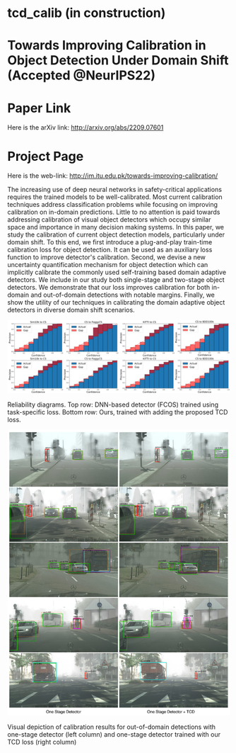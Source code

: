 # tcd_calib (in construction)

# Towards Improving Calibration in Object Detection Under Domain Shift (Accepted @NeurIPS22)

# Paper Link
Here is the arXiv link: http://arxiv.org/abs/2209.07601

# Project Page
Here is the web-link: http://im.itu.edu.pk/towards-improving-calibration/

The increasing use of deep neural networks in safety-critical applications requires the trained models to be well-calibrated. Most current calibration techniques address classification problems while focusing on improving calibration on in-domain predictions. Little to no attention is paid towards addressing calibration of visual object detectors which occupy similar space and importance in many decision making systems. In this paper, we study the calibration of current object detection models, particularly under domain shift. To this end, we first introduce a  plug-and-play train-time calibration loss for object detection. It can be used as an auxiliary loss function to improve detector's calibration. Second, we devise a new uncertainty quantification mechanism for object detection which can implicitly calibrate the commonly used self-training based domain adaptive detectors. We include in our study both single-stage and two-stage object detectors. We demonstrate that our loss improves calibration for both in-domain and out-of-domain detections with notable margins. Finally, we show the utility of our techniques in calibrating the domain adaptive object detectors in diverse domain shift scenarios.

![alt text](https://github.com/akhtarvision/tcd_calib/blob/main/fig1-a_img.png)

Reliability diagrams. Top row: DNN-based detector (FCOS) trained using task-specific loss. Bottom row: Ours, trained with adding the proposed TCD loss.


![alt text](https://github.com/akhtarvision/tcd_calib/blob/main/calib_qual.jpg)

Visual depiction of calibration results for out-of-domain detections with one-stage detector (left column) and one-stage detector trained with our TCD loss (right column)

<!-- # Info
Details and Code coming soon -->


